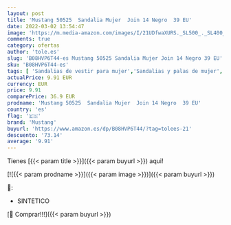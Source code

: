 ```yaml
---
layout: post
title: 'Mustang 50525  Sandalia Mujer  Join 14 Negro  39 EU'
date: 2022-03-02 13:54:47
image: 'https://m.media-amazon.com/images/I/21UDfwaXURS._SL500_._SL400_.jpg'
comments: true
category: ofertas
author: 'tole.es'
slug: 'B08HVP6T44-es Mustang 50525 Sandalia Mujer Join 14 Negro 39 EU'
sku: 'B08HVP6T44-es'
tags: [ 'Sandalias de vestir para mujer','Sandalias y palas de mujer','Zapatos','Zapatos para mujer','Zapatos y complementos','mustang','sandalia', ]
actualPrice: 9.91 EUR
currency: EUR
price: 9.91
comparePrice: 36.9 EUR
prodname: 'Mustang 50525  Sandalia Mujer  Join 14 Negro  39 EU'
country: 'es'
flag: '🇪🇸'
brand: 'Mustang'
buyurl: 'https://www.amazon.es/dp/B08HVP6T44/?tag=tolees-21'
descuento: '73.14'
average: '9.91'
---
```


Tienes [{{< param title >}}]({{< param buyurl >}}) aqui!

[![{{< param prodname >}}]({{< param image >}})]({{< param buyurl >}})

🔎:

- SINTETICO

[🛒 Comprar!!!]({{< param buyurl >}})
